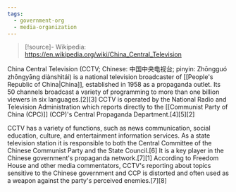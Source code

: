 ```yaml
---
tags:
  - government-org
  - media-organization
---
```

> [!source]-
> Wikipedia:  https://en.wikipedia.org/wiki/China_Central_Television

China Central Television (CCTV; Chinese: 中国中央电视台; pinyin: Zhōngguó zhōngyāng diànshìtái) is a national television broadcaster of [[People's Republic of China|China]], established in 1958 as a propaganda outlet. Its 50 channels broadcast a variety of programming to more than one billion viewers in six languages.[2][3] CCTV is operated by the National Radio and Television Administration which reports directly to the [[Communist Party of China (CPC)]] (CCP)'s Central Propaganda Department.[4][5][2]

CCTV has a variety of functions, such as news communication, social education, culture, and entertainment information services. As a state television station it is responsible to both the Central Committee of the Chinese Communist Party and the State Council.[6] It is a key player in the Chinese government's propaganda network.[7][1] According to Freedom House and other media commentators, CCTV's reporting about topics sensitive to the Chinese government and CCP is distorted and often used as a weapon against the party's perceived enemies.[7][8] 